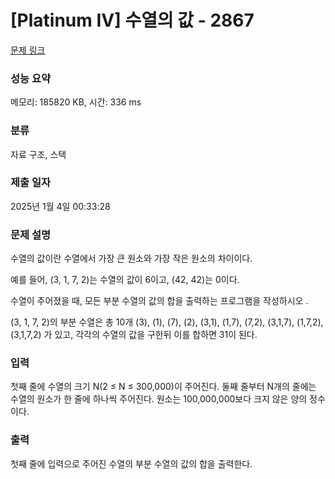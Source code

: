 # [Platinum IV] 수열의 값 - 2867 

[문제 링크](https://www.acmicpc.net/problem/2867) 

### 성능 요약

메모리: 185820 KB, 시간: 336 ms

### 분류

자료 구조, 스택

### 제출 일자

2025년 1월 4일 00:33:28

### 문제 설명

<p>수열의 값이란 수열에서 가장 큰 원소와 가장 작은 원소의 차이이다.</p>

<p>예를 들어, (3, 1, 7, 2)는 수열의 값이 6이고, (42, 42)는 0이다.</p>

<p>수열이 주어졌을 때, 모든 부분 수열의 값의 합을 출력하는 프로그램을 작성하시오 .</p>

<p>(3, 1, 7, 2)의 부분 수열은 총 10개 (3), (1), (7), (2), (3,1), (1,7), (7,2), (3,1,7), (1,7,2), (3,1,7,2) 가 있고, 각각의 수열의 값을 구한뒤 이를 합하면 31이 된다.</p>

### 입력 

 <p>첫째 줄에 수열의 크기 N(2 ≤ N ≤ 300,000)이 주어진다. 둘째 줄부터 N개의 줄에는 수열의 원소가 한 줄에 하나씩 주어진다. 원소는 100,000,000보다 크지 않은 양의 정수이다.</p>

### 출력 

 <p>첫째 줄에 입력으로 주어진 수열의 부분 수열의 값의 합을 출력한다.</p>

